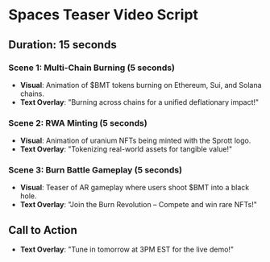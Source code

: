 # Spaces Teaser Video Script

## Duration: 15 seconds

### Scene 1: Multi-Chain Burning (5 seconds)
- **Visual**: Animation of $BMT tokens burning on Ethereum, Sui, and Solana chains.
- **Text Overlay**: "Burning across chains for a unified deflationary impact!"

### Scene 2: RWA Minting (5 seconds)
- **Visual**: Animation of uranium NFTs being minted with the Sprott logo.
- **Text Overlay**: "Tokenizing real-world assets for tangible value!"

### Scene 3: Burn Battle Gameplay (5 seconds)
- **Visual**: Teaser of AR gameplay where users shoot $BMT into a black hole.
- **Text Overlay**: "Join the Burn Revolution – Compete and win rare NFTs!"

## Call to Action
- **Text Overlay**: "Tune in tomorrow at 3PM EST for the live demo!"
